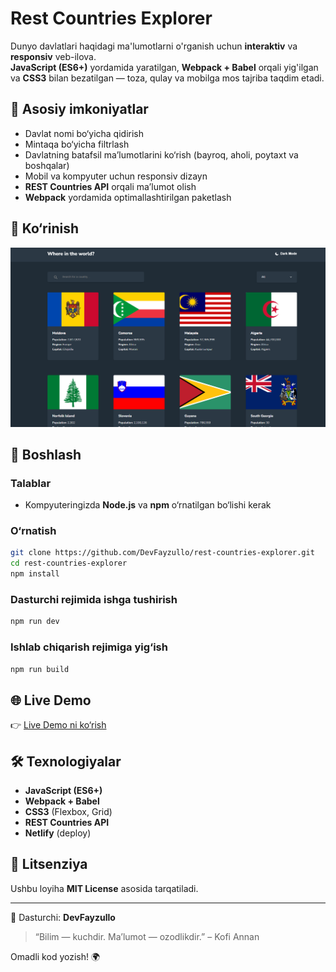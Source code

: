 # Rest Countries Explorer

Dunyo davlatlari haqidagi ma'lumotlarni o'rganish uchun **interaktiv** va **responsiv** veb-ilova.  
**JavaScript (ES6+)** yordamida yaratilgan, **Webpack + Babel** orqali yig'ilgan va **CSS3** bilan bezatilgan — toza, qulay va mobilga mos tajriba taqdim etadi.

## 🧠 Asosiy imkoniyatlar

- Davlat nomi bo‘yicha qidirish
- Mintaqa bo‘yicha filtrlash
- Davlatning batafsil ma’lumotlarini ko‘rish (bayroq, aholi, poytaxt va boshqalar)
- Mobil va kompyuter uchun responsiv dizayn
- **REST Countries API** orqali ma’lumot olish
- **Webpack** yordamida optimallashtirilgan paketlash

## 📸 Ko‘rinish

![screenshot](./src/images/screenshot.png)

## 🚀 Boshlash

### Talablar

- Kompyuteringizda **Node.js** va **npm** o‘rnatilgan bo‘lishi kerak

### O‘rnatish

```bash
git clone https://github.com/DevFayzullo/rest-countries-explorer.git
cd rest-countries-explorer
npm install
```

### Dasturchi rejimida ishga tushirish

```bash
npm run dev
```

### Ishlab chiqarish rejimiga yig‘ish

```bash
npm run build
```

## 🌐 Live Demo

👉 [Live Demo ni ko‘rish](https://devfayzullo-countries.netlify.app/)

## 🛠️ Texnologiyalar

- **JavaScript (ES6+)**
- **Webpack + Babel**
- **CSS3** (Flexbox, Grid)
- **REST Countries API**
- **Netlify** (deploy)

## 📄 Litsenziya

Ushbu loyiha **MIT License** asosida tarqatiladi.

---

📌 Dasturchi: **DevFayzullo**

> “Bilim — kuchdir. Ma’lumot — ozodlikdir.” – Kofi Annan

Omadli kod yozish! 🌍
